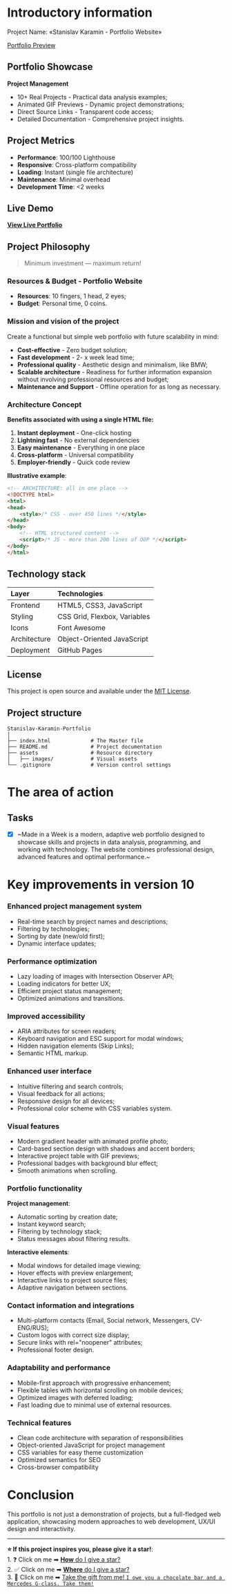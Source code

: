 # Introductory information

Project Name: «Stanislav Karamin - Portfolio Website»

[Portfolio Preview](https://raw.githubusercontent.com/KSP-Hub/assets/https/github.dev/karamin-stanislav/karamin-stanislav/image/screencapture-ksp-hub-github-io-Stanislav-Karamin-Portfolio%20Website-2025-10-30-15_04_13.png)

## Portfolio Showcase
**Project Management**
* 10+ Real Projects - Practical data analysis examples;
* Animated GIF Previews - Dynamic project demonstrations;
* Direct Source Links - Transparent code access;
* Detailed Documentation - Comprehensive project insights.

## Project Metrics
- **Performance**: 100/100 Lighthouse
- **Responsive**: Cross-platform compatibility  
- **Loading**: Instant (single file architecture)
- **Maintenance**: Minimal overhead
- **Development Time**: <2 weeks

## Live Demo
**[View Live Portfolio](https://ksp-hub.github.io/Stanislav-Karamin-Portfolio)**

## Project Philosophy

> Minimum investment — maximum return!

### Resources & Budget - Portfolio Website
- **Resources**: 10 fingers, 1 head, 2 eyes;
- **Budget**: Personal time, 0 coins.

### Mission and vision of the project
Create a functional but simple web portfolio with future scalability in mind:
- **Cost-effective** - Zero budget solution;
- **Fast development** - 2- x week lead time;
- **Professional quality** - Aesthetic design and minimalism, like BMW;
- **Scalable architecture** - Readiness for further information expansion without involving professional resources and budget;
- **Maintenance and Support** - Offline operation for as long as necessary.

### Architecture Concept
**Benefits associated with using a single HTML file:**
1. **Instant deployment** - One-click hosting
2. **Lightning fast** - No external dependencies  
3. **Easy maintenance** - Everything in one place
4. **Cross-platform** - Universal compatibility
5. **Employer-friendly** - Quick code review

**Illustrative example**:
```html
<!-- ARCHITECTURE: all in one place -->
<!DOCTYPE html>
<html>
<head>
    <style>/* CSS - over 450 lines */</style>
</head>
<body>
    <!-- HTML structured content -->
    <script>/* JS - more than 200 lines of OOP */</script>
</body>
</html>
```

## Technology stack
|Layer |Technologies|
|:-----|:-----------|
|Frontend|HTML5, CSS3, JavaScript|
|Styling|CSS Grid, Flexbox, Variables|
|Icons|Font Awesome|
|Architecture|Object-Oriented JavaScript|
|Deployment|GitHub Pages|

## License
This project is open source and available under the [MIT License](https://choosealicense.com/licenses/mit/).

## Project structure
```text
Stanislav-Karamin-Portfolio  
│  
├── index.html             # The Master file
├── README.md              # Project documentation 
├── assets                 # Resource directory
│   ├── images/            # Visual assets  
└── .gitignore             # Version control settings
```

# The area of action

## Tasks
- [x] ~Made in a Week is a modern, adaptive web portfolio designed to showcase skills and projects in data analysis, programming, and working with technology. The website combines professional design, advanced features and optimal performance.~

# Key improvements in version 10

### Enhanced project management system
* Real-time search by project names and descriptions;
* Filtering by technologies;
* Sorting by date (new/old first);
* Dynamic interface updates;

### Performance optimization
* Lazy loading of images with Intersection Observer API;
* Loading indicators for better UX;
* Efficient project status management;
* Optimized animations and transitions.

### Improved accessibility
* ARIA attributes for screen readers;
* Keyboard navigation and ESC support for modal windows;
* Hidden navigation elements (Skip Links);
* Semantic HTML markup.

### Enhanced user interface
* Intuitive filtering and search controls;
* Visual feedback for all actions;
* Responsive design for all devices;
* Professional color scheme with CSS variables system.

### Visual features
* Modern gradient header with animated profile photo;
* Card-based section design with shadows and accent borders;
* Interactive project table with GIF previews;
* Professional badges with background blur effect;
* Smooth animations when scrolling.

### Portfolio functionality
**Project management**:
* Automatic sorting by creation date;
* Instant keyword search;
* Filtering by technology stack;
* Status messages about filtering results.

**Interactive elements**:
* Modal windows for detailed image viewing;
* Hover effects with preview enlargement;
* Interactive links to project source files;
* Adaptive navigation between sections.

### Contact information and integrations
* Multi-platform contacts (Email, Social network, Messengers, CV-ENG/RUS);
* Custom logos with correct size display;
* Secure links with rel="noopener" attributes;
* Professional footer design.

### Adaptability and performance
* Mobile-first approach with progressive enhancement;
* Flexible tables with horizontal scrolling on mobile devices;
* Optimized images with deferred loading;
* Fast loading due to minimal use of external resources.

### Technical features
* Clean code architecture with separation of responsibilities
* Object-oriented JavaScript for project management
* CSS variables for easy theme customization
* Optimized semantics for SEO
* Cross-browser compatibility

# Conclusion
This portfolio is not just a demonstration of projects, but a full-fledged web application, showcasing modern approaches to web development, UX/UI design and interactivity.

---

**⭐ If this project inspires you, please give it a star!**:  
    1. ❓ Click on me ➡ [**How** do I give a star?](https://docs.github.com/en/get-started/exploring-projects-on-github/saving-repositories-with-stars)  
    2. ✅ Click on me ➡ [**Where** do I give a star?](https://github.com/KSP-Hub/Stanislav-Karamin-Portfolio)  
    3. 🎁 Click on me ➡ [Take the gift from me! `I owe you a chocolate bar and a Mercedes G-class. Take them!`](https://raw.githubusercontent.com/KSP-Hub/assets/https/github.dev/karamin-stanislav/karamin-stanislav/image/Chocolate-Mercedes-G-Class-orig.webp)
